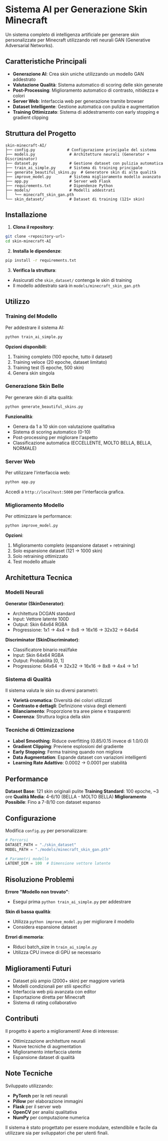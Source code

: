 # Sistema AI per Generazione Skin Minecraft

Un sistema completo di intelligenza artificiale per generare skin personalizzate per Minecraft utilizzando reti neurali GAN (Generative Adversarial Networks).

## Caratteristiche Principali

- **Generazione AI**: Crea skin uniche utilizzando un modello GAN addestrato
- **Valutazione Qualità**: Sistema automatico di scoring delle skin generate
- **Post-Processing**: Miglioramento automatico di contrasto, nitidezza e colori
- **Server Web**: Interfaccia web per generazione tramite browser
- **Dataset Intelligente**: Gestione automatica con pulizia e augmentation
- **Training Ottimizzato**: Sistema di addestramento con early stopping e gradient clipping

## Struttura del Progetto

```
skin-minecraft-AI/
├── config.py              # Configurazione principale del sistema
├── models.py               # Architetture neurali (Generator + Discriminator)
├── dataset.py              # Gestione dataset con pulizia automatica
├── train_ai_simple.py      # Sistema di training principale
├── generate_beautiful_skins.py  # Generatore skin di alta qualità
├── improve_model.py        # Sistema miglioramento modello avanzato
├── app.py                  # Server web Flask
├── requirements.txt        # Dipendenze Python
├── models/                 # Modelli addestrati
│   └── minecraft_skin_gan.pth
└── skin_dataset/           # Dataset di training (121+ skin)
```

## Installazione

1. **Clona il repository**:
```bash
git clone <repository-url>
cd skin-minecraft-AI
```

2. **Installa le dipendenze**:
```bash
pip install -r requirements.txt
```

3. **Verifica la struttura**:
- Assicurati che `skin_dataset/` contenga le skin di training
- Il modello addestrato sarà in `models/minecraft_skin_gan.pth`

## Utilizzo

### Training del Modello

Per addestrare il sistema AI:

```bash
python train_ai_simple.py
```

**Opzioni disponibili**:
1. Training completo (100 epoche, tutto il dataset)
2. Training veloce (20 epoche, dataset limitato)
3. Training test (5 epoche, 500 skin)
4. Genera skin singola

### Generazione Skin Belle

Per generare skin di alta qualità:

```bash
python generate_beautiful_skins.py
```

**Funzionalità**:
- Genera da 1 a 10 skin con valutazione qualitativa
- Sistema di scoring automatico (0-10)
- Post-processing per migliorare l'aspetto
- Classificazione automatica (ECCELLENTE, MOLTO BELLA, BELLA, NORMALE)

### Server Web

Per utilizzare l'interfaccia web:

```bash
python app.py
```

Accedi a `http://localhost:5000` per l'interfaccia grafica.

### Miglioramento Modello

Per ottimizzare le performance:

```bash
python improve_model.py
```

**Opzioni**:
1. Miglioramento completo (espansione dataset + retraining)
2. Solo espansione dataset (121 → 1000 skin)
3. Solo retraining ottimizzato
4. Test modello attuale

## Architettura Tecnica

### Modelli Neurali

**Generator (SkinGenerator)**:
- Architettura DCGAN standard
- Input: Vettore latente 100D
- Output: Skin 64x64 RGBA
- Progressione: 1x1 → 4x4 → 8x8 → 16x16 → 32x32 → 64x64

**Discriminator (SkinDiscriminator)**:
- Classificatore binario real/fake
- Input: Skin 64x64 RGBA
- Output: Probabilità [0, 1]
- Progressione: 64x64 → 32x32 → 16x16 → 8x8 → 4x4 → 1x1

### Sistema di Qualità

Il sistema valuta le skin su diversi parametri:
- **Varietà cromatica**: Diversità dei colori utilizzati
- **Contrasto e dettagli**: Definizione visiva degli elementi
- **Bilanciamento**: Proporzione tra aree piene e trasparenti
- **Coerenza**: Struttura logica della skin

### Tecniche di Ottimizzazione

- **Label Smoothing**: Riduce overfitting (0.85/0.15 invece di 1.0/0.0)
- **Gradient Clipping**: Previene esplosioni del gradiente
- **Early Stopping**: Ferma training quando non migliora
- **Data Augmentation**: Espande dataset con variazioni intelligenti
- **Learning Rate Adattivo**: 0.0002 → 0.0001 per stabilità

## Performance

**Dataset Base**: 121 skin originali pulite
**Training Standard**: 100 epoche, ~3 ore
**Qualità Media**: 4-6/10 (BELLA - MOLTO BELLA)
**Miglioramento Possibile**: Fino a 7-8/10 con dataset espanso

## Configurazione

Modifica `config.py` per personalizzare:

```python
# Percorsi
DATASET_PATH = "./skin_dataset"
MODEL_PATH = "./models/minecraft_skin_gan.pth"

# Parametri modello
LATENT_DIM = 100  # Dimensione vettore latente
```

## Risoluzione Problemi

**Errore "Modello non trovato"**:
- Esegui prima `python train_ai_simple.py` per addestrare

**Skin di bassa qualità**:
- Utilizza `python improve_model.py` per migliorare il modello
- Considera espansione dataset

**Errori di memoria**:
- Riduci batch_size in `train_ai_simple.py`
- Utilizza CPU invece di GPU se necessario

## Miglioramenti Futuri

- Dataset più ampio (2000+ skin) per maggiore varietà
- Modelli condizionali per stili specifici
- Interfaccia web più avanzata con editor
- Esportazione diretta per Minecraft
- Sistema di rating collaborativo

## Contributi

Il progetto è aperto a miglioramenti! Aree di interesse:
- Ottimizzazione architetture neurali
- Nuove tecniche di augmentation
- Miglioramento interfaccia utente
- Espansione dataset di qualità

## Note Tecniche

Sviluppato utilizzando:
- **PyTorch** per le reti neurali
- **Pillow** per elaborazione immagini
- **Flask** per il server web
- **OpenCV** per analisi qualitativa
- **NumPy** per computazione numerica

Il sistema è stato progettato per essere modulare, estendibile e facile da utilizzare sia per sviluppatori che per utenti finali.